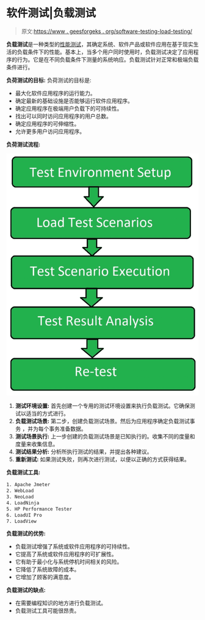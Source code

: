 # 软件测试|负载测试

> 原文:[https://www . geesforgeks . org/software-testing-load-testing/](https://www.geeksforgeeks.org/software-testing-load-testing/)

**负载测试**是一种类型的[性能测试](https://www.geeksforgeeks.org/performance-testing-software-testing/)，其确定系统、软件产品或软件应用在基于现实生活的负载条件下的性能。基本上，当多个用户同时使用时，负载测试决定了应用程序的行为。它是在不同负载条件下测量的系统响应。负载测试针对正常和极端负载条件进行。

**负荷测试的目标:**
负荷测试的目标是:

*   最大化软件应用程序的运行能力。
*   确定最新的基础设施是否能够运行软件应用程序。
*   确定应用程序在极端用户负载下的可持续性。
*   找出可以同时访问应用程序的用户总数。
*   确定应用程序的可伸缩性。
*   允许更多用户访问应用程序。

**负荷测试流程:**

![](img/84f115b19c332280f25ccbf4d4b76cca.png)

1.  **测试环境设置:**
    首先创建一个专用的测试环境设置来执行负载测试。它确保测试以适当的方式进行。
2.  **负载测试场景:**
    第二步，创建负载测试场景。然后为应用程序确定负载测试事务
    ，并为每个事务准备数据。
3.  **测试场景执行:**
    上一步创建的负载测试场景是已知执行的。收集不同的度量和度量来收集信息。
4.  **测试结果分析:**
    分析所执行测试的结果，并提出各种建议。
5.  **重新测试:**
    如果测试失败，则再次进行测试，以便以正确的方式获得结果。

**负载测试工具:**

```
1. Apache Jmeter
2. WebLoad
3. NeoLoad
4. LoadNinja
5. HP Performance Tester
6. LoadUI Pro
7. LoadView 
```

**负载测试的优势:**

*   负载测试增强了系统或软件应用程序的可持续性。
*   它提高了系统或软件应用程序的可扩展性。
*   它有助于最小化与系统停机时间相关的风险。
*   它降低了系统故障的成本。
*   它增加了顾客的满意度。

**负载测试的缺点:**

*   在需要编程知识的地方进行负载测试。
*   负载测试工具可能很昂贵。